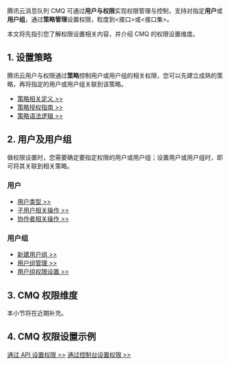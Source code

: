 腾讯云消息队列 CMQ 可通过**用户与权限**实现权限管理与控制，支持对指定**用户**或**用户组**，通过**策略管理**设置权限，粒度到<接口>或<接口集>。

本文将先指引您了解权限设置相关内容，并介绍 CMQ 的权限设置维度。

## 1. 设置策略

腾讯云用户与权限通过**策略**控制用户或用户组的相关权限，您可以先建立成熟的策略，再将指定的用户或用户组关联到该策略。

- [策略相关定义 >>](https://intl.cloud.tencent.com/document/product/598/10600)
- [策略授权指南 >>](https://intl.cloud.tencent.com/document/product/598/10602)
- [策略语法逻辑 >>](https://intl.cloud.tencent.com/document/product/598/10603)

## 2. 用户及用户组

做权限设置时，您需要确定要指定权限的用户或用户组；设置用户或用户组时，即可将其关联到相关策略。

### 用户

- [用户类型 >>](https://intl.cloud.tencent.com/document/product/598/32633)
- [子用户相关操作 >>](https://intl.cloud.tencent.com/document/product/598/13674)
- [协作者相关操作 >>](https://intl.cloud.tencent.com/document/product/598/32639)

### 用户组

- [新建用户组 >>](https://intl.cloud.tencent.com/document/product/598/33380)
- [用户组管理 >>](https://intl.cloud.tencent.com/document/product/598/10599)
- [用户组权限设置 >>](https://intl.cloud.tencent.com/document/product/598/32666)

## 3. CMQ 权限维度
本小节将在近期补充。

## 4. CMQ 权限设置示例

[通过 API 设置权限 >>](https://intl.cloud.tencent.com/document/product/406/34254)
[通过控制台设置权限 >>](https://intl.cloud.tencent.com/document/product/406/34255)




